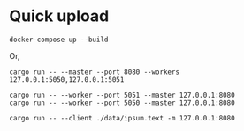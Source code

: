 # Quick upload
```
docker-compose up --build
```
Or,
```
cargo run -- --master --port 8080 --workers 127.0.0.1:5050,127.0.0.1:5051
```
```
cargo run -- --worker --port 5051 --master 127.0.0.1:8080
cargo run -- --worker --port 5050 --master 127.0.0.1:8080
```
```
cargo run -- --client ./data/ipsum.text -m 127.0.0.1:8080
```
<!--

# state distribution

1. Master - [ Files, Pieces, and Piece/Peer(worker) mapping ]
2. Worker - [ Pirce (indexed by fileID or pirceID) ]
3. Client - [ ... none! ]

# tasks

A rough outline for what happens while writing files

1. [ Client ] sending a new file metadata to master
2. [ Master ] calculating the pirces to construct from for the file
3. [ Master ] assigning each pirces to one/multiple workers, and saving it to a table
4. [ Master ] sending information about which piece is going to be stored in which worker
5. [ Client ] writing pirces of the original file to workers
6. [ Worker ] writing those pieces to SSD/HHDs and sending confirmation messages to master and client

For reading files

1. [ Client ] requesting chunk and worker location from master for a given file
2. [ Master ] sending the requested data to client
3. [ Client ] reading the pieces from one/multiple workers

# data (interfaces) that needs to be transfered over RPC

1. [ File ]
2. [ Piece/Peer Maps ] peer (worker ip addr and port stuff)
3. [ Pieces ] from master to worker, so that worker can expect files beforehand (not necessary though)
4. [ Pieces + Data ] pieces with the actual piece data
5. ...

# messages

> [ Client ] sending a new file metadata to master

From `Client` to `Master`   
Request -> `File`   
Response -> `HashMap<Chunk, Vec<<Peer>>`   

> [ Master ] calculating the pirces to construct from for the file
> [ Master ] assigning each pirces to one/multiple workers, and saving it to a table
> [ Master ] sending information about which piece is going to be stored in which worker
> [ Client ] writing pirces of the original file to workers
> [ Worker ] writing those pieces to SSD/HHDs and sending confirmation messages to master and client

... many :p


# idea

5. [ Client ] writing pirces of the original file to workers - the client sends data about other workers that the piece
   needs to be copied to.


# handling configurations

## what are we gonan have

### 1 client
CRUD (create, read, update, delete) files

### 1 master


### 1+ workers


# Tasks (and TaskQueue)



# Notes

Check out [https://en.wikipedia.org/wiki/Server_Message_Block](https://en.wikipedia.org/wiki/Server_Message_Block)






# Note - File upload

1. Client sends file metadata to master
2. Master assigns 1 major and multiple minor workers for a given file and creates a map
   something like, `Vec<(Piece, Vec<Peer>)>`, where in the `Vec<Peer>` only the first peer
   is "major"
2. Master responds with the data







-->
